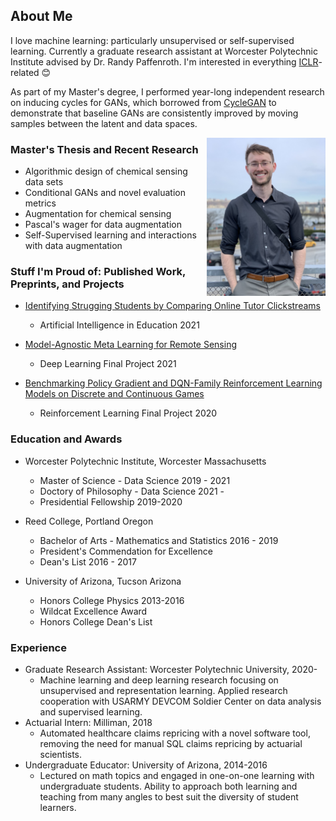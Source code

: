 ## About Me

I love machine learning: particularly unsupervised or self-supervised learning. Currently a graduate research assistant at Worcester Polytechnic Institute advised by Dr. Randy Paffenroth. I'm interested in everything [ICLR](https://openreview.net/group?id=ICLR.cc/2021/Conference)-related :blush:

As part of my Master's degree, I performed year-long independent research on inducing cycles for GANs, which borrowed from [CycleGAN](https://junyanz.github.io/CycleGAN/) to demonstrate that baseline GANs are consistently improved by moving samples between the latent and data spaces.

<img style="float: right;" src="images/thumbnail_Image.jpg" width="190">

### Master's Thesis and Recent Research
- Algorithmic design of chemical sensing data sets
- Conditional GANs and novel evaluation metrics
- Augmentation for chemical sensing
- Pascal's wager for data augmentation
- Self-Supervised learning and interactions with data augmentation

### Stuff I'm Proud of: Published Work, Preprints, and Projects
* [Identifying Strugging Students by Comparing Online Tutor Clickstreams](https://link.springer.com/chapter/10.1007%2F978-3-030-78270-2_52)
    - Artificial Intelligence in Education 2021

* [Model-Agnostic Meta Learning for Remote Sensing](https://github.com/alexander-moore/MAML-Augmentation)
    - Deep Learning Final Project 2021

* [Benchmarking Policy Gradient and DQN-Family Reinforcement Learning Models on Discrete and Continuous Games](https://github.com/alexander-moore/CS525)
    - Reinforcement Learning Final Project 2020

### Education and Awards
* Worcester Polytechnic Institute, Worcester Massachusetts
    - Master of Science - Data Science 2019 - 2021
    - Doctory of Philosophy - Data Science 2021 - 
    - Presidential Fellowship 2019-2020

* Reed College, Portland Oregon
    - Bachelor of Arts - Mathematics and Statistics 2016 - 2019
    - President's Commendation for Excellence
    - Dean's List 2016 - 2017

* University of Arizona, Tucson Arizona
    - Honors College Physics 2013-2016
    - Wildcat Excellence Award
    - Honors College Dean's List

### Experience
* Graduate Research Assistant: Worcester Polytechnic University, 2020-
    - Machine learning and deep learning research focusing on unsupervised and representation learning. Applied research cooperation with USARMY DEVCOM Soldier Center on data analysis and supervised learning.
* Actuarial Intern: Milliman, 2018
    - Automated healthcare claims repricing with a novel software tool, removing the need for manual SQL claims repricing by actuarial scientists.
* Undergraduate Educator: University of Arizona, 2014-2016
    - Lectured on math topics and engaged in one-on-one learning with undergraduate students. Ability to approach both learning and teaching from many angles to best suit the diversity of student learners.

